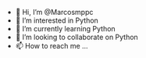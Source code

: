 - 👋 Hi, I’m @Marcosmppc
- 👀 I’m interested in  Python
- 🌱 I’m currently learning  Python
- 💞️ I’m looking to collaborate on Python
- 📫 How to reach me ...

<!---
Marcosmppc/Marcosmppc is a ✨ special ✨ repository because its `README.md` (this file) appears on your GitHub profile.
You can click the Preview link to take a look at your changes.
--->
